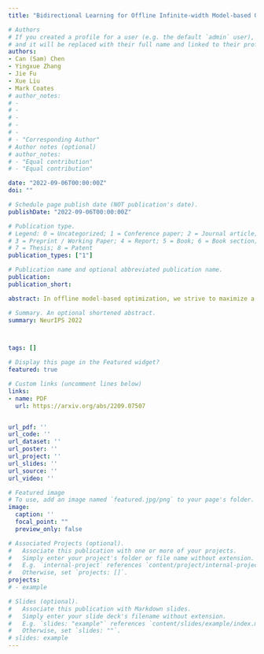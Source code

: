 ```yaml
---
title: "Bidirectional Learning for Offline Infinite-width Model-based Optimization"

# Authors
# If you created a profile for a user (e.g. the default `admin` user), write the username (folder name) here 
# and it will be replaced with their full name and linked to their profile.
authors:
- Can (Sam) Chen
- Yingxue Zhang
- Jie Fu
- Xue Liu
- Mark Coates
# author_notes:
# - 
# -
# -
# -
# -
# - "Corresponding Author"
# Author notes (optional)
# author_notes:
# - "Equal contribution"
# - "Equal contribution"

date: "2022-09-06T00:00:00Z"
doi: ""

# Schedule page publish date (NOT publication's date).
publishDate: "2022-09-06T00:00:00Z"

# Publication type.
# Legend: 0 = Uncategorized; 1 = Conference paper; 2 = Journal article;
# 3 = Preprint / Working Paper; 4 = Report; 5 = Book; 6 = Book section;
# 7 = Thesis; 8 = Patent
publication_types: ["1"]

# Publication name and optional abbreviated publication name.
publication: 
publication_short: 

abstract: In offline model-based optimization, we strive to maximize a black-box objective function by only leveraging a static dataset of designs and their scores. This problem setting arises in numerous fields including the design of materials, robots, DNA sequences, and proteins. Recent approaches train a deep neural network (DNN) on the static dataset to act as a proxy function, and then perform gradient ascent on the existing designs to obtain potentially high-scoring designs. This methodology frequently suffers from the out-of-distribution problem where the proxy function often returns poor designs. To mitigate this problem, we propose BiDirectional learning for offline Infinite-width model-based optimization} (BDI). BDI consists of two mappings, the forward mapping leverages the static dataset to predict the scores of the high-scoring designs, and the backward mapping leverages the high-scoring designs to predict the scores of the static dataset. The backward mapping, neglected in previous work, can distill more information from the static dataset into the high-scoring designs, which effectively mitigates the out-of-distribution problem. For a finite-width DNN model, the loss function of the backward mapping is intractable and only has an approximate form, which leads to a significant deterioration of the design quality. We thus adopt an infinite-width DNN model, and propose to employ the corresponding neural tangent kernel to yield a closed-form loss for more accurate design updates. Experiments on {various} tasks verify the effectiveness of BDI.

# Summary. An optional shortened abstract.
summary: NeurIPS 2022



tags: []

# Display this page in the Featured widget?
featured: true

# Custom links (uncomment lines below)
links:
- name: PDF
  url: https://arxiv.org/abs/2209.07507


url_pdf: ''
url_code: ''
url_dataset: ''
url_poster: ''
url_project: ''
url_slides: ''
url_source: ''
url_video: ''

# Featured image
# To use, add an image named `featured.jpg/png` to your page's folder. 
image:
  caption: ''
  focal_point: ""
  preview_only: false

# Associated Projects (optional).
#   Associate this publication with one or more of your projects.
#   Simply enter your project's folder or file name without extension.
#   E.g. `internal-project` references `content/project/internal-project/index.md`.
#   Otherwise, set `projects: []`.
projects:
# - example

# Slides (optional).
#   Associate this publication with Markdown slides.
#   Simply enter your slide deck's filename without extension.
#   E.g. `slides: "example"` references `content/slides/example/index.md`.
#   Otherwise, set `slides: ""`.
# slides: example
---
```



<!-- {{% callout note %}}
Create your slides in Markdown - click the *Slides* button to check out the example.
{{% /callout %}} -->

<!-- Supplementary notes can be added here, including [code, math, and images](https://wowchemy.com/docs/writing-markdown-latex/). -->
